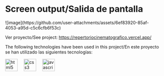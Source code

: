 <h1>Screen output/Salida de pantalla</h1>
![image](https://github.com/user-attachments/assets/6ef83920-85af-4053-a95d-c5c6cfb6f53c)

Ver proyecto/See project: https://repertoriocinematografico.vercel.app/ 

<p>The following technologies have been used in this project/En este proyecto se han utilizado las siguientes tecnologías:</p>

<div align="left">
  <img src="https://cdn.jsdelivr.net/gh/devicons/devicon/icons/html5/html5-original.svg" height="40" alt="html5 logo"  />
  <img width="12" />
  <img src="https://cdn.jsdelivr.net/gh/devicons/devicon/icons/css3/css3-original.svg" height="40" alt="css3 logo"  />
  <img width="12" />
  <img src="https://cdn.jsdelivr.net/gh/devicons/devicon/icons/javascript/javascript-original.svg" height="40" alt="javascript logo"  />
</div>

###
